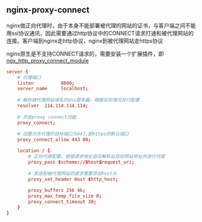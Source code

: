 ## nginx-proxy-connect

nginx做正向代理时，由于本身不能部署被代理的网站的证书，与客户端之间不能用ssl协议通讯，因此需要通过http协议中的CONNECT请求打通和被代理网站的连接。客户端到nginx走http协议，nginx到被代理网站走https协议

nginx原生是不支持CONNECT请求的，需要安装一个扩展插件，即[ngx_http_proxy_connect_module](https://github.com/chobits/ngx_http_proxy_connect_module)

```nginx.conf
server {
    # 代理端口
    listen          8080;
    server_name     localhost;
    
    # 解析被代理网站域名的dns服务器，根据实际情况自行配置
    resolver  114.114.114.114;
    
    # 开启proxy connect功能
    proxy_connect;
    
    # 设置允许代理的目标端口为443,即https的默认端口
    proxy_connect_allow 443 80;

    location / { 
        # 正向代理配置，根据请求地址自动解析出目标网站地址并进行代理
        proxy_pass $scheme://$host$request_uri;
        
        # 发送到被代理网站的请求需要添加host头
        proxy_set_header Host $http_host;
    
        proxy_buffers 256 4k; 
        proxy_max_temp_file_size 0;
        proxy_connect_timeout 30; 
    }
}
```